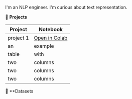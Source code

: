 I'm an NLP engineer. I'm curious about text representation.

💼 **Projects**

| Project | Notebook   |
| ----- | ------- |
| project 1  | [Open in Colab ](https://colab.research.google.com/drive/1TsDKNo2riwVmU55gjuBgB1AXVtRRfRHW)    |
| an    | example |
| table | with    |
| two   | columns |
| two   | columns |
| two   | columns |

🤗 **Datasets


<!--
**cortemadera/cortemadera** is a ✨ _special_ ✨ repository because its `README.md` (this file) appears on your GitHub profile.

Here are some ideas to get you started:

- 🔭 I’m currently working on ...
- 🌱 I’m currently learning ...
- 👯 I’m looking to collaborate on ...
- 🤔 I’m looking for help with ...
- 💬 Ask me about ...
- 📫 How to reach me: ...
- 😄 Pronouns: ...
- ⚡ Fun fact: ...
-->
